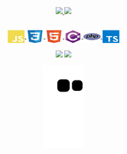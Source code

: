 <div align="center">
  <a href="https://github.com/CleoLeal">
  <img height="180em" src="https://github-readme-stats.vercel.app/api?username=CleoLeal&show_icons=true&theme=back&include_all_commits=true&count_private=true"/>
  <img height="180em" src="https://github-readme-stats.vercel.app/api/top-langs/?username=CleoLeal&layout=compact&langs_count=7&theme=buefy"/>
</div>
 <br>
<div style="display: inline_block" align="center"><br>
  <img align="center" alt="Elias-Js" height="30" width="40" src="https://raw.githubusercontent.com/devicons/devicon/master/icons/javascript/javascript-plain.svg">
  <img align="center" alt="Elias-HTML" height="30" width="40" src="https://raw.githubusercontent.com/devicons/devicon/master/icons/css3/css3-original.svg">
  <img align="center" alt="Elias-HTML" height="30" width="40" src="https://raw.githubusercontent.com/devicons/devicon/master/icons/html5/html5-original.svg">
  <img align="center" alt="Elias-Csharp" height="30" width="40" src="https://raw.githubusercontent.com/devicons/devicon/master/icons/csharp/csharp-original.svg">
  <img align="center" alt="Elias-PHP" height="30" width="40" src="https://raw.githubusercontent.com/devicons/devicon/master/icons/php/php-original.svg">
  <img align="center" alt="Elias-PHP" height="30" width="40" src="https://raw.githubusercontent.com/devicons/devicon/master/icons/typescript/typescript-original.svg">
</div>
<br> 
<div align="center"> 
  <a href="https://instagram.com/cleo.leal" target="_blank"><img src="https://img.shields.io/badge/-Instagram-%23E4405F?style=for-the-badge&logo=instagram&logoColor=white" target="_blank"></a>
  <a href="https://www.linkedin.com/in/cleo-l-67b124243/" target="_blank"><img src="https://img.shields.io/badge/-LinkedIn-%230077B5?style=for-the-badge&logo=linkedin&logoColor=white" target="_blank"></a> 
 
 ![Snake animation](https://github.com/CleoLeal/CleoLeal/blob/output/github-contribution-grid-snake.svg)
 
</div>

